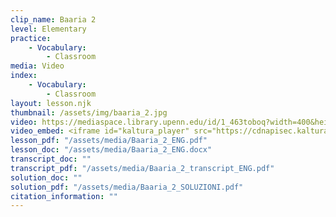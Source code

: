 ```yaml
---
clip_name: Baaria 2
level: Elementary
practice: 
    - Vocabulary: 
        - Classroom
media: Video
index: 
    - Vocabulary: 
        - Classroom
layout: lesson.njk
thumbnail: /assets/img/baaria_2.jpg
video: https://mediaspace.library.upenn.edu/id/1_463toboq?width=400&height=285&playerId=52628472
video_embed: <iframe id="kaltura_player" src="https://cdnapisec.kaltura.com/p/1147242/sp/114724200/embedIframeJs/uiconf_id/9757771/partner_id/1147242?iframeembed=true&playerId=kaltura_player&entry_id=1_463toboq&flashvars[streamerType]=auto&amp;flashvars[localizationCode]=en&amp;flashvars[sideBarContainer.plugin]=true&amp;flashvars[sideBarContainer.position]=left&amp;flashvars[sideBarContainer.clickToClose]=true&amp;flashvars[chapters.plugin]=true&amp;flashvars[chapters.layout]=vertical&amp;flashvars[chapters.thumbnailRotator]=false&amp;flashvars[streamSelector.plugin]=true&amp;flashvars[EmbedPlayer.SpinnerTarget]=videoHolder&amp;flashvars[dualScreen.plugin]=true&amp;flashvars[Kaltura.addCrossoriginToIframe]=true&amp;&wid=1_zta33xph" width="400" height="285" allowfullscreen webkitallowfullscreen mozAllowFullScreen allow="autoplay *; fullscreen *; encrypted-media *" sandbox="allow-downloads allow-forms allow-same-origin allow-scripts allow-top-navigation allow-pointer-lock allow-popups allow-modals allow-orientation-lock allow-popups-to-escape-sandbox allow-presentation allow-top-navigation-by-user-activation" frameborder="0" title="Baaria 2"></iframe>
lesson_pdf: "/assets/media/Baaria_2_ENG.pdf"
lesson_doc: "/assets/media/Baaria_2_ENG.docx"
transcript_doc: ""
transcript_pdf: "/assets/media/Baaria_2_transcript_ENG.pdf"
solution_doc: ""
solution_pdf: "/assets/media/Baaria_2_SOLUZIONI.pdf"
citation_information: ""
---
```

